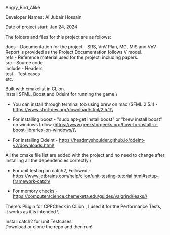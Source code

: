 Angry_Bird_Alike 

Developer Names: Al Jubair Hossain

Date of project start: Jan 24, 2024

The folders and files for this project are as follows:

docs - Documentation for the project - SRS, VnV Plan, MG, MIS and VnV Report is provided as the Project Documentation follows V model.\
refs - Reference material used for the project, including papers. \
src - Source code \
include - Headers \
test - Test cases \
etc. 

Built with cmakelist in CLion.\
Install SFML, Boost and Odeint for running the game.\

- You can install through terminal too using brew on mac (SFML 2.5.1) - https://www.sfml-dev.org/download/sfml/2.5.1/\
- For installing boost - "sudo apt-get install boost" or "brew install boost" on windows follow (https://www.geeksforgeeks.org/how-to-install-c-boost-libraries-on-windows/)\

- For installing Odeint - https://headmyshoulder.github.io/odeint-v2/downloads.html\

All the cmake file list are added with the project and no need to change after installing all the dependencies correctly.\

- For unit testing on catch2, Followed - https://www.jetbrains.com/help/clion/unit-testing-tutorial.html#setup-framework-catch\

- For memory checks - https://computerscience.chemeketa.edu/guides/valgrind/leaks/\

There's  Plugin for CPPCheck in CLion , I used it for the Performance Tests, it works as it is intended \

Install catch2 for unit Testcases.\
Download or clone the repo and then run!
